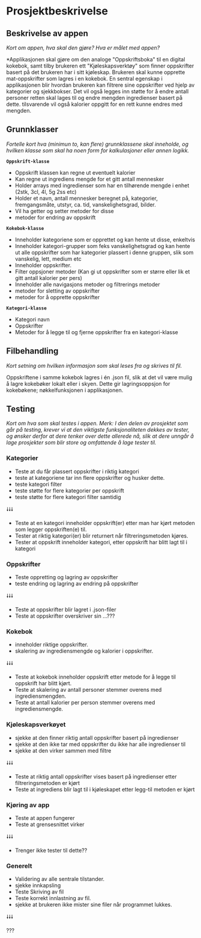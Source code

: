 # Prosjektbeskrivelse

## Beskrivelse av appen

*Kort om appen, hva skal den gjøre? Hva er målet med appen?*

*Applikasjonen skal gjøre om den analoge "Oppskriftsboka" til en digital kokebok, samt  tilby brukeren ett "Kjøleskapsverktøy" som finner oppskrifter basert på det brukeren har i sitt kjøleskap. Brukeren skal kunne opprette mat-oppskrifter som lagres i en kokebok. En sentral egenskap i applikasjonen blir hvordan brukeren kan filtrere sine oppskrifter ved hjelp av kategorier og sjekkbokser. Det vil også legges inn støtte for å endre antall personer retten skal lages til og endre mengden ingredienser basert på dette. tilsvarende vil også kalorier oppgitt for en rett kunne endres med mengden.

## Grunnklasser

*Fortelle kort hva (minimun to, kan flere) grunnklassene skal inneholde, og hvilken klasse som skal ha noen form for kalkulasjoner eller annen logikk.*

**```Oppskrift-klasse```**

* Oppskrift klassen kan regne ut eventuelt kalorier
* Kan regne ut ingrediens mengde for et gitt antall mennesker
* Holder arrays med ingredienser som har en tilhørende mengde i enhet (2stk, 3cl, 4l, 5g 2ss etc)
* Holder et navn, antall mennesker beregnet på, kategorier, fremgangsmåte, utstyr, ca. tid, vanskelighetsgrad, bilder.
* Vil ha getter og setter metoder for disse
* metoder for endring av oppskrift

**```Kokebok-klasse```**

* Inneholder kategoriene som er opprettet og kan hente ut disse, enkeltvis
* Inneholder kategori-grupper som feks vanskelighetsgrad og kan hente ut alle oppskrifter som har kategorier plassert i denne gruppen, slik som vanskelig, lett, medium etc
* Inneholder oppskrifter.
* Filter oppsjoner metoder (Kan gi ut oppskrifter som er større eller lik et gitt antall kalorier per pers)
* Inneholder alle navigasjons metoder og filtrerings metoder
* metoder for sletting av oppskrifter
* metoder for å opprette oppskrifter

**```Kategori-klasse```**

* Kategori navn
* Oppskrifter
* Metoder for å legge til og fjerne oppskrifter fra en kategori-klasse

## Filbehandling

*Kort setning om hvilken informasjon som skal leses fra og skrives til fil.*

Oppskriftene i samme kokebok lagres i én .json fil, slik at det vil være mulig å lagre kokebøker lokalt eller i skyen. Dette gir lagringsoppsjon for kokebøkene; nøkkelfunksjonen i applikasjonen.

## Testing

*Kort om hva som skal testes i appen. Merk: I den delen av prosjektet som går på testing, krever vi at den viktigste funksjonaliteten dekkes av tester, og ønsker derfor at dere tenker over dette allerede nå, slik at dere unngår å lage prosjekter som blir store og omfattende å lage tester til.*

### Kategorier

* Teste at du får plassert oppskrifter i riktig kategori
* teste at kategoriene tar inn flere oppskrifter og husker dette.
* teste kategori filter
* teste støtte for flere kategorier per oppskrift
* teste støtte for flere kategori filter samtidig

🠗🠗🠗

* Teste at en kategori inneholder oppskrift(er) etter man har kjørt metoden som legger oppskriften(e) til.
* Tester at riktig kategori(er) blir returnert når filtreringsmetoden kjøres.
* Tester at oppskrift inneholder kategori, etter oppskrift har blitt lagt til i kategori

### Oppskrifter

* Teste oppretting og lagring av oppskrifter
* teste endring og lagring av endring på oppskrifter

🠗🠗🠗

* Teste at oppskrifter blir lagret i .json-filer
* Teste at oppskrifter overskriver sin ...???

### Kokebok

* inneholder riktige oppskrifter.
* skalering av ingrediensmengde og kalorier i oppskrifter.

🠗🠗🠗

* Teste at kokebok inneholder oppskrift etter metode for å legge til oppskrift har blitt kjørt.
* Teste at skalering av antall personer stemmer overens med ingrediensmengden.
* Teste at antall kalorier per person stemmer overens med ingrediensmengde.

### Kjøleskapsverkøyet

* sjekke at den finner riktig antall oppskrifter basert på ingredienser
* sjekke at den ikke tar med oppskrifter du ikke har alle ingredienser til
* sjekke at den virker sammen med filtre

🠗🠗🠗

* Teste at riktig antall oppskrifter vises basert på ingredienser etter filtreringsmetoden er kjørt
* Teste at ingrediens blir lagt til i kjøleskapet etter legg-til metoden er kjørt

### Kjøring av app

* Teste at appen fungerer
* Teste at grensesnittet virker

🠗🠗🠗

* Trenger ikke tester til dette??
### Generelt

* Validering av alle sentrale tilstander.
* sjekke innkapsling
* Teste Skriving av fil
* Teste korrekt innlastning av fil.
* sjekke at brukeren ikke mister sine filer når programmet lukkes.

🠗🠗🠗

???